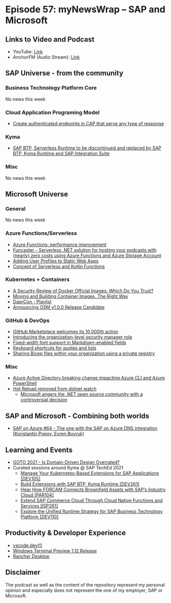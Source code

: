 # Episode 57: myNewsWrap – SAP and Microsoft

## Links to Video and Podcast

* YouTube: [Link](https://youtu.be/LT5ISlEKRWA)
* AnchorFM (Audio Stream): [Link](https://anchor.fm/christian-lechner/episodes/myNewsWrap--SAP-and-Microsoft-Episode-57-e196lhq)

## SAP Universe - from the community

### Business Technology Platform Core

No news this week

### Cloud Application Programing Model

* [Create authenticated endpoints in CAP that serve any type of response](https://blogs.sap.com/2021/10/14/create-authenticated-endpoints-in-cap-that-serve-any-type-of-response/)

### Kyma

* [SAP BTP, Serverless Runtime to be discontinued and replaced by SAP BTP, Kyma Runtime and SAP Integration Suite](https://blogs.sap.com/2021/10/18/sap-btp-serverless-runtime-to-be-discontinued-and-replaced-by-sap-btp-kyma-runtime-and-sap-integration-suite/)

### Misc

No news this week

## Microsoft Universe

### General

No news this week

### Azure Functions/Serverless

* [Azure Functions: performance improvement](https://twitter.com/EmilBechM/status/1450459670511071239?s=20)
* [Funcaster - Serverless .NET solution for hosting your podcasts with (nearly) zero costs using Azure Functions and Azure Storage Account](https://github.com/Dzoukr/Funcaster)
* [Adding User Profiles to Static Web Apps](https://techcommunity.microsoft.com/t5/apps-on-azure/adding-user-profiles-to-static-web-apps/ba-p/2855234?WT.mc_id=AZ-MVP-5004195)
* [Concept of Serverless and Kotlin Functions](https://twitter.com/nicolas_frankel/status/1449766703387316226?s=20)

### Kubernetes + Containers

* [A Security Review of Docker Official Images: Which Do You Trust?](https://blog.aquasec.com/docker-official-images)
* [Moving and Building Container Images, The Right Way](https://github.com/ImJasonH/ImJasonH/tree/main/articles/moving-and-building-images)
* [DaprCon - Playlist](https://youtube.com/playlist?list=PLcip_LgkYwzsScB3DsMu1BLdcxys-OaFi)
* [Announcing OSM v1.0.0 Release Candidate](https://openservicemesh.io/blog/announcing-osm-v1-release-candidate/)

### GitHub & DevOps

* [GitHub Marketplace welcomes its 10,000th action](https://github.blog/2021-10-21-github-marketplace-welcomes-its-10000th-action/)
* [Introducing the organization-level security manager role](https://github.blog/changelog/2021-10-21-introducing-the-organization-level-security-manager-role/)
* [Fixed-width font support in Markdown-enabled fields](https://github.blog/changelog/2021-10-12-fixed-width-font-support-in-markdown-enabled-fields/)
* [Keyboard shortcuts for quotes and lists](https://github.blog/changelog/2021-10-19-keyboard-shortcuts-for-quotes-and-lists/)
* [Sharing Bicep files within your organization using a private registry](https://medium.com/codex/sharing-bicep-files-within-your-organization-using-a-private-registry-439294593a9b)

### Misc

* [Azure Active Directory breaking change impacting Azure CLI and Azure PowerShell](https://techcommunity.microsoft.com/t5/azure-tools/azure-active-directory-breaking-change-impacting-azure-cli-and/ba-p/2848388?WT.mc_id=AZ-MVP-5004195)
* [Hot Reload removed from dotnet watch](https://github.com/dotnet/sdk/issues/22247)
  * [Microsoft angers the .NET open source community with a controversial decision](https://www.theverge.com/2021/10/22/22740701/microsoft-dotnet-hot-reload-removal-decision-open-source)

## SAP and Microsoft - Combining both worlds

* [SAP on Azure #64 - The one with the SAP on Azure DNS integration (Konstantin Popov, Evren Buyruk)](https://youtu.be/y_0unWwTYtc)

## Learning and Events

* [GOTO 2021 - Is Domain-Driven Design Overrated?](https://youtu.be/ZZp9RQEGeqQ)
* Curated sessions around Kyma @ SAP TechEd 2021
  * [Manage Your Kubernetes-Based Extensions for SAP Applications [DEV105]](https://reg.sapevents.sap.com/flow/sap/sapteched2021/portal/page/sessions/session/16303673683620013Xqi)
  * [Build Extensions with SAP BTP, Kyma Runtime [DEV261]](https://reg.sapevents.sap.com/flow/sap/sapteched2021/portal/page/sessions/session/16303673698250013Mdn)
  * [Hear How FORCAM Connects Brownfield Assets with SAP’s Industry Cloud [PAR104]](https://reg.sapevents.sap.com/flow/sap/sapteched2021/portal/page/sessions/session/1630367595477001o77V)
  * [Extend SAP Commerce Cloud Through Cloud Native Functions and Services [ISP261]](https://reg.sapevents.sap.com/flow/sap/sapteched2021/portal/page/sessions/session/16303673766130013zcD)
  * [Explore the Unified Runtime Strategy for SAP Business Technology Platform [DEV110]](https://reg.sapevents.sap.com/flow/sap/sapteched2021/portal/page/sessions/session/1630367801529001Yr37)

## Productivity & Developer Experience

* [vscode.dev(!)](https://code.visualstudio.com/blogs/2021/10/20/vscode-dev)
* [Windows Terminal Preview 1.12 Release](https://devblogs.microsoft.com/commandline/windows-terminal-preview-1-12-release/)
* [Rancher Desktop](https://rancherdesktop.io/)

## Disclaimer

The podcast as well as the content of the repository represent my personal opinion and especially does not represent the one of my employer, SAP or Microsoft.

